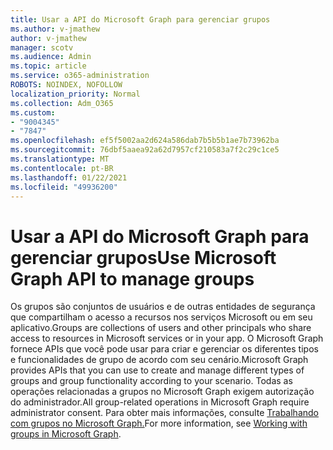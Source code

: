 ```yaml
---
title: Usar a API do Microsoft Graph para gerenciar grupos
ms.author: v-jmathew
author: v-jmathew
manager: scotv
ms.audience: Admin
ms.topic: article
ms.service: o365-administration
ROBOTS: NOINDEX, NOFOLLOW
localization_priority: Normal
ms.collection: Adm_O365
ms.custom:
- "9004345"
- "7847"
ms.openlocfilehash: ef5f5002aa2d624a586dab7b5b5b1ae7b73962ba
ms.sourcegitcommit: 76dbf5aaea92a62d7957cf210583a7f2c29c1ce5
ms.translationtype: MT
ms.contentlocale: pt-BR
ms.lasthandoff: 01/22/2021
ms.locfileid: "49936200"
---
```

# <a name="use-microsoft-graph-api-to-manage-groups"></a><span data-ttu-id="86b35-102">Usar a API do Microsoft Graph para gerenciar grupos</span><span class="sxs-lookup"><span data-stu-id="86b35-102">Use Microsoft Graph API to manage groups</span></span>

<span data-ttu-id="86b35-103">Os grupos são conjuntos de usuários e de outras entidades de segurança que compartilham o acesso a recursos nos serviços Microsoft ou em seu aplicativo.</span><span class="sxs-lookup"><span data-stu-id="86b35-103">Groups are collections of users and other principals who share access to resources in Microsoft services or in your app.</span></span> <span data-ttu-id="86b35-104">O Microsoft Graph fornece APIs que você pode usar para criar e gerenciar os diferentes tipos e funcionalidades de grupo de acordo com seu cenário.</span><span class="sxs-lookup"><span data-stu-id="86b35-104">Microsoft Graph provides APIs that you can use to create and manage different types of groups and group functionality according to your scenario.</span></span> <span data-ttu-id="86b35-105">Todas as operações relacionadas a grupos no Microsoft Graph exigem autorização do administrador.</span><span class="sxs-lookup"><span data-stu-id="86b35-105">All group-related operations in Microsoft Graph require administrator consent.</span></span> <span data-ttu-id="86b35-106">Para obter mais informações, consulte [Trabalhando com grupos no Microsoft Graph.](https://docs.microsoft.com/graph/api/resources/groups-overview)</span><span class="sxs-lookup"><span data-stu-id="86b35-106">For more information, see [Working with groups in Microsoft Graph](https://docs.microsoft.com/graph/api/resources/groups-overview).</span></span>
